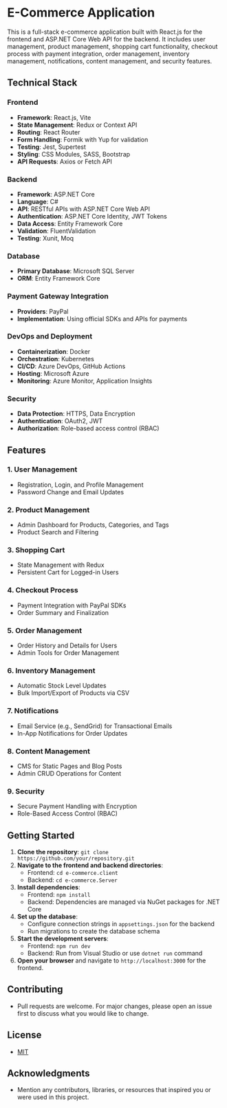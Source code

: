 # E-Commerce Application

This is a full-stack e-commerce application built with React.js for the frontend and ASP.NET Core Web API for the backend. It includes user management, product management, shopping cart functionality, checkout process with payment integration, order management, inventory management, notifications, content management, and security features.

## Technical Stack

### Frontend
- **Framework**: React.js, Vite
- **State Management**: Redux or Context API
- **Routing**: React Router
- **Form Handling**: Formik with Yup for validation
- **Testing**: Jest, Supertest
- **Styling**: CSS Modules, SASS, Bootstrap
- **API Requests**: Axios or Fetch API

### Backend
- **Framework**: ASP.NET Core
- **Language**: C#
- **API**: RESTful APIs with ASP.NET Core Web API
- **Authentication**: ASP.NET Core Identity, JWT Tokens
- **Data Access**: Entity Framework Core
- **Validation**: FluentValidation
- **Testing**: Xunit, Moq

### Database
- **Primary Database**: Microsoft SQL Server
- **ORM**: Entity Framework Core

### Payment Gateway Integration
- **Providers**: PayPal
- **Implementation**: Using official SDKs and APIs for payments

### DevOps and Deployment
- **Containerization**: Docker
- **Orchestration**: Kubernetes
- **CI/CD**: Azure DevOps, GitHub Actions
- **Hosting**: Microsoft Azure
- **Monitoring**: Azure Monitor, Application Insights

### Security
- **Data Protection**: HTTPS, Data Encryption
- **Authentication**: OAuth2, JWT
- **Authorization**: Role-based access control (RBAC)

## Features

### 1. User Management
- Registration, Login, and Profile Management
- Password Change and Email Updates

### 2. Product Management
- Admin Dashboard for Products, Categories, and Tags
- Product Search and Filtering

### 3. Shopping Cart
- State Management with Redux
- Persistent Cart for Logged-in Users

### 4. Checkout Process
- Payment Integration with PayPal SDKs
- Order Summary and Finalization

### 5. Order Management
- Order History and Details for Users
- Admin Tools for Order Management

### 6. Inventory Management
- Automatic Stock Level Updates
- Bulk Import/Export of Products via CSV

### 7. Notifications
- Email Service (e.g., SendGrid) for Transactional Emails
- In-App Notifications for Order Updates

### 8. Content Management
- CMS for Static Pages and Blog Posts
- Admin CRUD Operations for Content

### 9. Security
- Secure Payment Handling with Encryption
- Role-Based Access Control (RBAC)

## Getting Started
1. **Clone the repository**: `git clone https://github.com/your/repository.git`
2. **Navigate to the frontend and backend directories**:
   - Frontend: `cd e-commerce.client`
   - Backend: `cd e-commerce.Server`
3. **Install dependencies**:
   - Frontend: `npm install`
   - Backend: Dependencies are managed via NuGet packages for .NET Core
4. **Set up the database**:
   - Configure connection strings in `appsettings.json` for the backend
   - Run migrations to create the database schema
5. **Start the development servers**:
   - Frontend: `npm run dev`
   - Backend: Run from Visual Studio or use `dotnet run` command
6. **Open your browser** and navigate to `http://localhost:3000` for the frontend.

## Contributing
- Pull requests are welcome. For major changes, please open an issue first to discuss what you would like to change.

## License
- [MIT](https://opensource.org/licenses/MIT)

## Acknowledgments
- Mention any contributors, libraries, or resources that inspired you or were used in this project.

